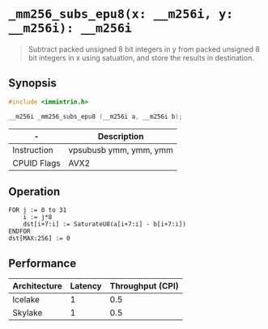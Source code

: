 `_mm256_subs_epu8(x: __m256i, y: __m256i): __m256i`
===================================================

> Subtract packed unsigned 8 bit integers in y from packed unsigned 8 bit integers in x using satuation, and store the results in destination.

## Synopsis

```c
#include <immintrin.h>

__m256i _mm256_subs_epu8 (__m256i a, __m256i b);
```

| -           | Description            |
| ----------- | ---------------------- |
| Instruction | vpsubusb ymm, ymm, ymm |
| CPUID Flags | AVX2                   |

## Operation

```
FOR j := 0 to 31
	i := j*8
	dst[i+7:i] := SaturateU8(a[i+7:i] - b[i+7:i])
ENDFOR
dst[MAX:256] := 0
```

## Performance

| Architecture | Latency | Throughput (CPI) |
| ------------ | ------- | ---------------- |
| Icelake      | 1       | 0.5              |
| Skylake      | 1       | 0.5              |
